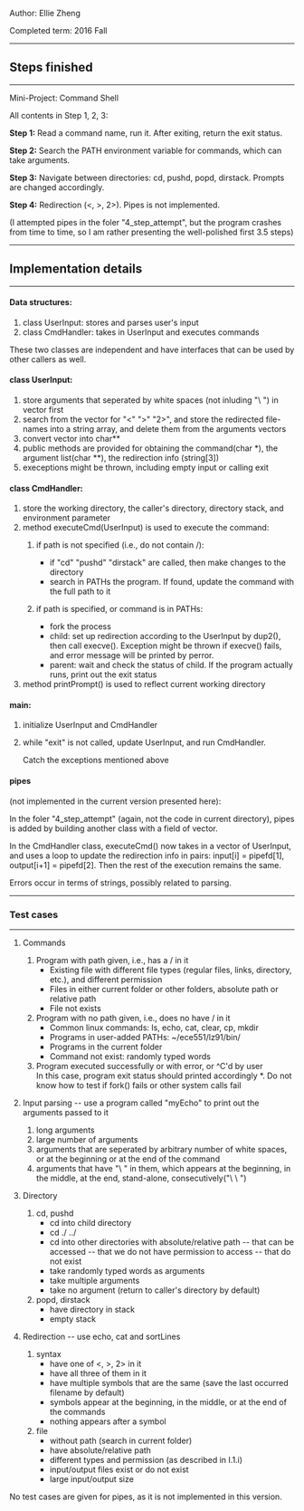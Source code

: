 Author: Ellie Zheng

Completed term: 2016 Fall


*****************************************************************************
## Steps finished
*****************************************************************************
Mini-Project: Command Shell

All contents in Step 1, 2, 3:

**Step 1:** Read a command name, run it. After exiting, return the exit status.

**Step 2:** Search the PATH environment variable for commands, which can take arguments.

**Step 3:** Navigate between directories: cd, pushd, popd, dirstack. Prompts are changed accordingly.

**Step 4:** Redirection (<, >, 2>). Pipes is not implemented.

(I attempted pipes in the foler "4_step_attempt", but the program crashes from 
time to time, so I am rather presenting the well-polished first 3.5 steps)


*****************************************************************************
## Implementation details
*****************************************************************************
#### Data structures:
1. class UserInput:  stores and parses user's input
2. class CmdHandler: takes in UserInput and executes commands

These two classes are independent and have interfaces that can be used by 
other callers as well.


#### class **UserInput**: 
1. store arguments that seperated by white spaces (not inluding "\ ") in 
   vector<string> first
2. search from the vector for "<" ">" "2>", and store the redirected file-
   names into a string array, and delete them from the arguments vectors
3. convert vector<string> into char**
4. public methods are provided for obtaining the command(char *), the 
   argument list(char **), the redirection info (string[3])
5. execeptions might be thrown, including empty input or calling exit

#### class **CmdHandler**:
1. store the working directory, the caller's directory, directory stack, and
   environment parameter
2. method executeCmd(UserInput) is used to execute the command:
    1. if path is not specified (i.e., do not contain /):
          * if "cd" "pushd" "dirstack" are called, then make changes to the directory
          * search in PATHs the program. If found, update the command with the full path to it
 
    2. if path is specified, or command is in PATHs:
          * fork the process 
          * child: set up redirection according to the UserInput by dup2(), 
          then call execve(). 
          Exception might be thrown if execve() fails, and error message will
          be printed by perror.
          * parent: wait and check the status of child. If the program actually
          runs, print out the exit status
3. method printPrompt() is used to reflect current working directory

#### main:
1. initialize UserInput and CmdHandler
2. while "exit" is not called, update UserInput, and run CmdHandler.

   Catch the exceptions mentioned above

#### pipes

(not implemented in the current version presented here):

In the foler "4_step_attempt" (again, not the code in current directory), 
pipes is added by building another class with a field of vector<UserInput>.
   
In the CmdHandler class, executeCmd() now takes in a vector of UserInput, and
uses a loop to update the redirection info in pairs: input[i] = pipefd[1], 
output[i+1] = pipefd[2]. Then the rest of the execution remains the same.

Errors occur in terms of strings, possibly related to parsing.


*****************************************************************************
### Test cases
*****************************************************************************
1. Commands
    1. Program with path given, i.e., has a / in it
        *   Existing file with different file types (regular files, links,
             directory, etc.), and different permission 
        *  Files in either current folder or other folders, absolute path
             or relative path
        * File not exists
    2. Program with no path given, i.e., does no have / in it
        *   Common linux commands: ls, echo, cat, clear, cp, mkdir
        *  Programs in user-added PATHs: ~/ece551/lz91/bin/
        * Programs in the current folder
        *  Command not exist: randomly typed words
    3. Program executed successfully or with error, or ^C'd by user  
       In this case, program exit status should printed accordingly
    *. Do not know how to test if fork() fails or other system calls fail

2. Input parsing
    -- use a program called "myEcho" to print out the arguments passed to it
    1. long arguments
    2. large number of arguments
    3. arguments that are seperated by arbitrary number of white spaces,
       or at the beginning or at the end of the command
    4. arguments that have "\ " in them, which appears at the beginning, in
       the middle, at the end, stand-alone, consecutively("\ \ ")

3. Directory
    1. cd, pushd
       *   cd into child directory
       *  cd ./ ../
       * cd into other directories with absolute/relative path
            -- that can be accessed
            -- that we do not have permission to access
            -- that do not exist
       *  take randomly typed words as arguments
       *   take multiple arguments
       *  take no argument (return to caller's directory by default)
    2. popd, dirstack
       *   have directory in stack
       *  empty stack

4. Redirection
    -- use echo, cat and sortLines
    1. syntax
       *   have one of <, >, 2> in it
       *  have all three of them in it
       * have multiple symbols that are the same (save the last occurred
            filename by default)
       *  symbols appear at the beginning, in the middle, or at the end of
            the commands
       *   nothing appears after a symbol
    2. file
       * without path (search in current folder)
       * have absolute/relative path
       * different types and permission (as described in I.1.i)
       * input/output files exist or do not exist
       * large input/output size

No test cases are given for pipes, as it is not implemented in this version.



